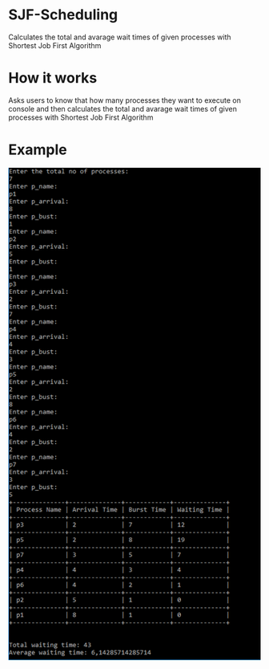 # SJF-Scheduling
Calculates the total and avarage wait times of given processes with Shortest Job First Algorithm

# How it works
Asks users to know that how many processes they want to execute on console and then calculates the total and avarage wait times of given processes with Shortest Job First Algorithm

# Example
![Result](https://raw.githubusercontent.com/HasanBolu/SJF-Scheduling/master/result.PNG)
